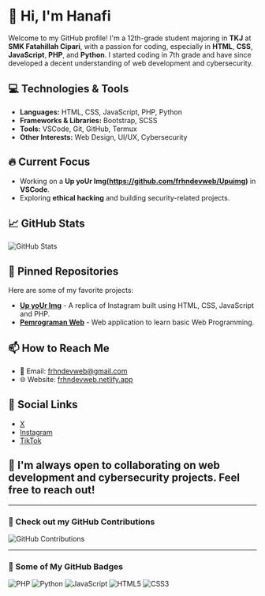 # 👋 Hi, I'm Hanafi

Welcome to my GitHub profile! I'm a 12th-grade student majoring in **TKJ** at **SMK Fatahillah Cipari**, with a passion for coding, especially in **HTML**, **CSS**, **JavaScript**, **PHP**, and **Python**. I started coding in 7th grade and have since developed a decent understanding of web development and cybersecurity.

## 💻 Technologies & Tools
- **Languages:** HTML, CSS, JavaScript, PHP, Python
- **Frameworks & Libraries:** Bootstrap, SCSS
- **Tools:** VSCode, Git, GitHub, Termux
- **Other Interests:** Web Design, UI/UX, Cybersecurity

## 🔥 Current Focus
- Working on a **Up yoUr Img(https://github.com/frhndevweb/Upuimg)** in **VSCode**.
- Exploring **ethical hacking** and building security-related projects.

## 📈 GitHub Stats

![GitHub Stats](https://github-readme-stats.vercel.app/api?username=hannaaffiii&show_icons=true&count_private=true&theme=dark)

## 🎯 Pinned Repositories

Here are some of my favorite projects:

- **[Up yoUr Img](https://github.com/frhndevweb/Upuimg)** - A replica of Instagram built using HTML, CSS, JavaScript and PHP.
- **[Pemrograman Web](https://github.com/frhndevweb/Pemrograman-Web)** - Web application to learn basic Web Programming.

## 📫 How to Reach Me
- 📧 Email: [frhndevweb@gmail.com](mailto:frhndevweb@gmail.com)
- 🌐 Website: [frhndevweb.netlify.app](https://frhndevweb.netlify.app)

## 🔗 Social Links
- [X](https://x.com/frhndevweb)
- [Instagram](https://instagram.com/hannaaffiii)
- [TikTok](https://tiktok.com/@hannaaffiii)

## 🌱 I'm always open to collaborating on web development and cybersecurity projects. Feel free to reach out!

---

### 🚀 Check out my GitHub Contributions

![GitHub Contributions](https://github-readme-streak-stats.herokuapp.com/?user=hannaaffiii&theme=dark)

---

### 🎨 Some of My GitHub Badges

![PHP](https://img.shields.io/badge/-PHP-blue?style=flat-square&logo=php&logoColor=white)
![Python](https://img.shields.io/badge/-Python-blue?style=flat-square&logo=python&logoColor=white)
![JavaScript](https://img.shields.io/badge/-JavaScript-yellow?style=flat-square&logo=javascript&logoColor=white)
![HTML5](https://img.shields.io/badge/-HTML5-orange?style=flat-square&logo=html5&logoColor=white)
![CSS3](https://img.shields.io/badge/-CSS3-blue?style=flat-square&logo=css3&logoColor=white)
